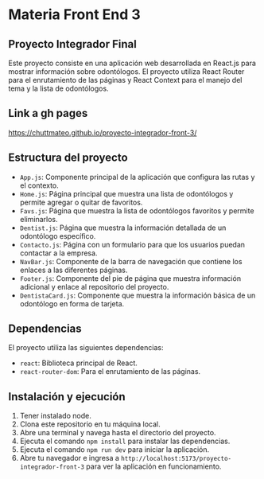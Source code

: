 # Materia Front End 3

## Proyecto Integrador Final

Este proyecto consiste en una aplicación web desarrollada en React.js para mostrar información sobre odontólogos. 
El proyecto utiliza React Router para el enrutamiento de las páginas 
y React Context para el manejo del tema y la lista de odontólogos.

## Link a gh pages

https://chuttmateo.github.io/proyecto-integrador-front-3/

## Estructura del proyecto

- `App.js`: Componente principal de la aplicación que configura las rutas y el contexto.
- `Home.js`: Página principal que muestra una lista de odontólogos y permite agregar o quitar de favoritos.
- `Favs.js`: Página que muestra la lista de odontólogos favoritos y permite eliminarlos.
- `Dentist.js`: Página que muestra la información detallada de un odontólogo específico.
- `Contacto.js`: Página con un formulario para que los usuarios puedan contactar a la empresa.
- `NavBar.js`: Componente de la barra de navegación que contiene los enlaces a las diferentes páginas.
- `Footer.js`: Componente del pie de página que muestra información adicional y enlace al repositorio del proyecto.
- `DentistaCard.js`: Componente que muestra la información básica de un odontólogo en forma de tarjeta.

## Dependencias

El proyecto utiliza las siguientes dependencias:

- `react`: Biblioteca principal de React.
- `react-router-dom`: Para el enrutamiento de las páginas.

## Instalación y ejecución

1. Tener instalado node.
2. Clona este repositorio en tu máquina local.
2. Abre una terminal y navega hasta el directorio del proyecto.
3. Ejecuta el comando `npm install` para instalar las dependencias.
4. Ejecuta el comando `npm run dev` para iniciar la aplicación.
5. Abre tu navegador e ingresa a `http://localhost:5173/proyecto-integrador-front-3` para ver la aplicación en funcionamiento.

